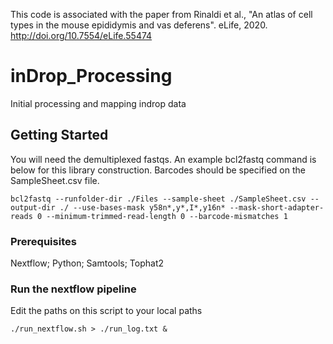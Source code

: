 This code is associated with the paper from Rinaldi et al., "An atlas of cell types in the mouse epididymis and vas deferens". eLife, 2020. http://doi.org/10.7554/eLife.55474


# inDrop_Processing

Initial processing and mapping indrop data

## Getting Started

You will need the demultiplexed fastqs. An example bcl2fastq command is below for this library construction. Barcodes should be specified on the SampleSheet.csv file.

```
bcl2fastq --runfolder-dir ./Files --sample-sheet ./SampleSheet.csv --output-dir ./ --use-bases-mask y58n*,y*,I*,y16n* --mask-short-adapter-reads 0 --minimum-trimmed-read-length 0 --barcode-mismatches 1
```

### Prerequisites

Nextflow;
Python;
Samtools;
Tophat2

### Run the nextflow pipeline

Edit the paths on this script to your local paths

```
./run_nextflow.sh > ./run_log.txt &
```
